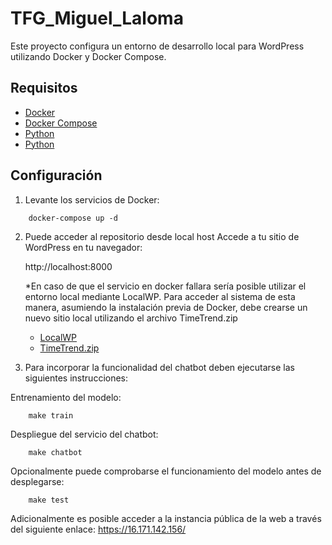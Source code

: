 # TFG_Miguel_Laloma

Este proyecto configura un entorno de desarrollo local para WordPress utilizando Docker y Docker Compose.

## Requisitos

- [Docker](https://www.docker.com/get-started)
- [Docker Compose](https://docs.docker.com/compose/install/)
- [Python](https://www.python.org/downloads/)
- [Python](https://www.python.org/downloads/)

## Configuración

1. Levante los servicios de Docker:

```
    docker-compose up -d
```

2. Puede acceder al repositorio desde local host Accede a tu sitio de WordPress en tu navegador:
    
    http://localhost:8000

   *En caso de que el servicio en docker fallara sería posible utilizar el entorno local mediante LocalWP.
    Para acceder al sistema de esta manera, asumiendo la instalación previa de Docker, debe crearse un nuevo sitio local utilizando el archivo TimeTrend.zip
    - [LocalWP](https://localwp.com/help-docs/getting-started/installing-local/)
    - [TimeTrend.zip](https://ceu365-my.sharepoint.com/:u:/g/personal/m_laloma_usp_ceu_es/EZI9TffwdKZOo-9PSKjk3hQB-RMGJS61EktHi0C27BhVFg)

3. Para incorporar la funcionalidad del chatbot deben ejecutarse las siguientes instrucciones:
 
 Entrenamiento del modelo:
```
    make train
```

 Despliegue del servicio del chatbot:
```
    make chatbot
```

 Opcionalmente puede comprobarse el funcionamiento del modelo antes de desplegarse:
```
    make test
```

Adicionalmente es posible acceder a la instancia pública de la web a través del siguiente enlace:
    https://16.171.142.156/

